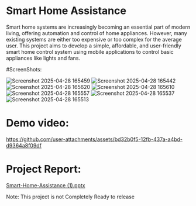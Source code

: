 #  **Smart Home Assistance** #

Smart home systems are increasingly becoming an essential part of modern living, offering automation and
control of home appliances. However, many existing systems are either too expensive or too complex for the
average user. This project aims to develop a simple, affordable, and user-friendly smart home control system
using mobile applications to control basic appliances like lights and fans.

#ScreenShots:

![Screenshot 2025-04-28 165459](https://github.com/user-attachments/assets/f2f496ee-5def-423a-8d67-17f3e3fd0dab)
![Screenshot 2025-04-28 165442](https://github.com/user-attachments/assets/90aada9e-31f4-4ba3-97a9-bc1e9a3a0252)
![Screenshot 2025-04-28 165620](https://github.com/user-attachments/assets/7e84b75d-993f-441d-a617-79de6eacf771)
![Screenshot 2025-04-28 165610](https://github.com/user-attachments/assets/86a8dc8d-0712-4ac5-a395-450e8498b478)
![Screenshot 2025-04-28 165557](https://github.com/user-attachments/assets/43847d5a-c46a-4d85-9aaf-f2f58c01eceb)
![Screenshot 2025-04-28 165537](https://github.com/user-attachments/assets/db20a01e-0a95-4c72-97c1-783ef1ee1696)
![Screenshot 2025-04-28 165513](https://github.com/user-attachments/assets/a85f572f-c9bb-4308-a702-1e3c1f497442)


# Demo video:
https://github.com/user-attachments/assets/bd32b0f5-12fb-437a-a4bd-d9364a8f09df

# Project Report: 
[Smart-Home-Assistance (1).pptx](https://github.com/user-attachments/files/19938693/Smart-Home-Assistance.1.pptx)


Note: This project is not Completely Ready to release 
